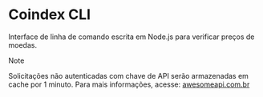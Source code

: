 # Coindex CLI
Interface de linha de comando escrita em Node.js para verificar preços de moedas.

> [!NOTE]
> Solicitações não autenticadas com chave de API serão armazenadas em cache por 1 minuto. Para mais informações, acesse: [awesomeapi.com.br](https://awesomeapi.com.br/)

